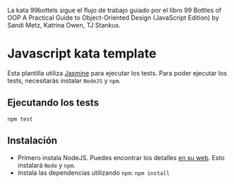 La kata 99bottels sigue el flujo de trabajo guiado por el libro 99 Bottles of OOP A Practical Guide to Object-Oriented Design (JavaScript Edition) by Sandi Metz, Katrina Owen, TJ Stankus.

# Javascript kata template

Esta plantilla utiliza [Jasmine](https://jasmine.github.io/) para ejecutar los tests. Para poder ejecutar los tests, necesitarás instalar `NodeJS` y `npm`.

## Ejecutando los tests

`npm test`

## Instalación

- Primero instala NodeJS. Puedes encontrar los detalles [en su web](https://nodejs.org/en/). Esto instalará `Node` y `npm`.
- Instala las dependencias utilizando `npm`: `npm install`
